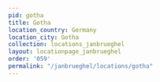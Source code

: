 ```yaml
---
pid: gotha
title: Gotha
location_country: Germany
location_city: Gotha
collection: locations_janbrueghel
layout: locationpage_janbrueghel
order: '059'
permalink: "/janbrueghel/locations/gotha"
---
```

